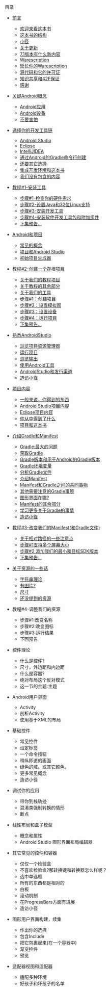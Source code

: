 
目录

  * [前言](https://github.com/jinyulei0710/The-Busy-Coder-s-Guide-to-Android-Development/tree/master/Preface)
    * [欢迎来看这本书](https://github.com/jinyulei0710/The-Busy-Coder-s-Guide-to-Android-Development/blob/master/Preface/WelcometotheBook.md)
    * [这本书的结构](https://github.com/jinyulei0710/The-Busy-Coder-s-Guide-to-Android-Development/blob/master/Preface/TheBook'sStructure.md)
    * [小径](https://github.com/jinyulei0710/The-Busy-Coder-s-Guide-to-Android-Development/blob/master/Preface/TheTrails.md)
    * [关于更新](https://github.com/jinyulei0710/The-Busy-Coder-s-Guide-to-Android-Development/blob/master/Preface/AbouttheUpdates.md)
    * [7.1版本有什么新内容](https://github.com/jinyulei0710/The-Busy-Coder-s-Guide-to-Android-Development/blob/master/Preface/WhatsNewInVersion7.1.md)
    * [Warescription](https://github.com/jinyulei0710/The-Busy-Coder-s-Guide-to-Android-Development/blob/master/Preface/Warescription.md)
    * [延长你的Warescription](https://github.com/jinyulei0710/The-Busy-Coder-s-Guide-to-Android-Development/blob/master/Preface/ExendingYourWarescription.md)
    * [源代码和它的许可证](https://github.com/jinyulei0710/The-Busy-Coder-s-Guide-to-Android-Development/blob/master/Preface/SourceCodeandItsLicense.md)
    * [知识共享和42F保证](https://github.com/jinyulei0710/The-Busy-Coder-s-Guide-to-Android-Development/blob/master/Preface/CC%2642FG.md)
    * [感谢](https://github.com/jinyulei0710/The-Busy-Coder-s-Guide-to-Android-Development/blob/master/Preface/Acknowledgment.md)
  * [关键Android概念](https://github.com/jinyulei0710/The-Busy-Coder-s-Guide-to-Android-Development/tree/master/KeyAndroidConcepts)
    * [Android应用](https://github.com/jinyulei0710/The-Busy-Coder-s-Guide-to-Android-Development/blob/master/KeyAndroidConcepts/AndroidApplications.md)
    * [Android设备](https://github.com/jinyulei0710/The-Busy-Coder-s-Guide-to-Android-Development/blob/master/KeyAndroidConcepts/AndroidDevices.md)
    * [不要害怕](https://github.com/jinyulei0710/The-Busy-Coder-s-Guide-to-Android-Development/blob/master/KeyAndroidConcepts/Don'tBeScared.md)
  * [选择你的开发工具链](https://github.com/jinyulei0710/The-Busy-Coder-s-Guide-to-Android-Development/tree/master/ChoosingYourDevelopmentToolchain)
   	* [Android Studio](https://github.com/jinyulei0710/The-Busy-Coder-s-Guide-to-Android-Development/blob/master/ChoosingYourDevelopmentToolchain/androidstudio.md)
    * [Eclipse](https://github.com/jinyulei0710/The-Busy-Coder-s-Guide-to-Android-Development/blob/master/ChoosingYourDevelopmentToolchain/eclipse.md)
    * [IntelliJIDEA](https://github.com/jinyulei0710/The-Busy-Coder-s-Guide-to-Android-Development/blob/master/ChoosingYourDevelopmentToolchain/intelli_idea.md)
    * [通过Android的Gradle命令行创建](https://github.com/jinyulei0710/The-Busy-Coder-s-Guide-to-Android-Development/blob/master/ChoosingYourDevelopmentToolchain/C-LBuildviaGradleforAndroid.md)
    * [还要其它选择](https://github.com/jinyulei0710/The-Busy-Coder-s-Guide-to-Android-Development/blob/master/ChoosingYourDevelopmentToolchain/YetOtherAlternatives.md)
    * [集成开发环境和这本书](https://github.com/jinyulei0710/The-Busy-Coder-s-Guide-to-Android-Development/blob/master/ChoosingYourDevelopmentToolchain/IDEs...AndThisBook.md)
    * [我们没有包含的内容](https://github.com/jinyulei0710/The-Busy-Coder-s-Guide-to-Android-Development/blob/master/ChoosingYourDevelopmentToolchain/WhatWeAreNotCovering.md)
 
* [教程#1-安装工具](https://github.com/jinyulei0710/The-Busy-Coder-s-Guide-to-Android-Development/tree/master/Tutorial%231-InstallingtheTools)
  * [步骤#1-检查你的硬件需求](https://github.com/jinyulei0710/The-Busy-Coder-s-Guide-to-Android-Development/blob/master/Tutorial%231-InstallingtheTools/Step%231-CheckingYourHardwareRequirements.md)
  * [步骤#2-设置Java和32位Linux支持](https://github.com/jinyulei0710/The-Busy-Coder-s-Guide-to-Android-Development/blob/master/Tutorial%231-InstallingtheTools/Step%232-SettingUpJavaand32-BitLinuxSupport.md)
  * [步骤#3-安装开发工具](https://github.com/jinyulei0710/The-Busy-Coder-s-Guide-to-Android-Development/blob/master/Tutorial%231-InstallingtheTools/Step%233-InstalltheDeveloperTools.md)
  * [步骤#4-安装软件开发工具包和附加组件](https://github.com/jinyulei0710/The-Busy-Coder-s-Guide-to-Android-Development/blob/master/Tutorial%231-InstallingtheTools/Step%234-IntalltheSDKsandAdd-Ons.md)
  * [下集预告...](https://github.com/jinyulei0710/The-Busy-Coder-s-Guide-to-Android-Development/blob/master/Tutorial%231-InstallingtheTools/InOurNextEpisode.md)

* [Android和项目](https://github.com/jinyulei0710/The-Busy-Coder-s-Guide-to-Android-Development/tree/master/AndroidandProjects)
  * [常见的概念](https://github.com/jinyulei0710/The-Busy-Coder-s-Guide-to-Android-Development/blob/master/AndroidandProjects/CommonConcepts.md)
  * [项目和Android Studio](https://github.com/jinyulei0710/The-Busy-Coder-s-Guide-to-Android-Development/blob/master/AndroidandProjects/ProjectandAndroidStudio.md)
  * [初始项目生成器](https://github.com/jinyulei0710/The-Busy-Coder-s-Guide-to-Android-Development/blob/master/AndroidandProjects/StarterProjectGenerators.md)

* [教程#2-创建一个存根项目](https://github.com/jinyulei0710/The-Busy-Coder-s-Guide-to-Android-Development/tree/master/Tutorial%232-CreatingaStubProject)
  * [关于我们的教程项目](https://github.com/jinyulei0710/The-Busy-Coder-s-Guide-to-Android-Development/blob/master/Tutorial%232-CreatingaStubProject/AboutOurTutorialProject.md)
  * [关于教程的其余部分](https://github.com/jinyulei0710/The-Busy-Coder-s-Guide-to-Android-Development/blob/master/Tutorial%232-CreatingaStubProject/AbouttheRestoftheTutorials.md)
  * [关于我们的工具](https://github.com/jinyulei0710/The-Busy-Coder-s-Guide-to-Android-Development/blob/master/Tutorial%232-CreatingaStubProject/AboutOurTools.md)
  * [步骤#1：创建项目](https://github.com/jinyulei0710/The-Busy-Coder-s-Guide-to-Android-Development/blob/master/Tutorial%232-CreatingaStubProject/Step%231CreatingtheProject.md)
  * [步骤#2：设置模拟器](https://github.com/jinyulei0710/The-Busy-Coder-s-Guide-to-Android-Development/blob/master/Tutorial%232-CreatingaStubProject/Step%232SetUptheEmulator.md)
  * [步骤#3：设置设备](https://github.com/jinyulei0710/The-Busy-Coder-s-Guide-to-Android-Development/blob/master/Tutorial%232-CreatingaStubProject/Step%233SetUptheDevice.md)
  * [步骤#4：运行项目](https://github.com/jinyulei0710/The-Busy-Coder-s-Guide-to-Android-Development/blob/master/Tutorial%232-CreatingaStubProject/Step%234RunningtheProject.md)
  * [下集预告...](https://github.com/jinyulei0710/The-Busy-Coder-s-Guide-to-Android-Development/blob/master/Tutorial%232-CreatingaStubProject/InOurNextEpisode.md)

* [熟悉AndroidStudio](https://github.com/jinyulei0710/The-Busy-Coder-s-Guide-to-Android-Development/tree/master/GettingAroundAndroidStudio)
  * [浏览项目资源管理器](https://github.com/jinyulei0710/The-Busy-Coder-s-Guide-to-Android-Development/blob/master/GettingAroundAndroidStudio/NavigatingTheProjectExplorer.md)
  * [运行项目](https://github.com/jinyulei0710/The-Busy-Coder-s-Guide-to-Android-Development/blob/master/GettingAroundAndroidStudio/RunningProjects.md)
  * [浏览输出](https://github.com/jinyulei0710/The-Busy-Coder-s-Guide-to-Android-Development/blob/master/GettingAroundAndroidStudio/ViewingOutput.md)
  * [使用Android工具](https://github.com/jinyulei0710/The-Busy-Coder-s-Guide-to-Android-Development/blob/master/GettingAroundAndroidStudio/AccessingAndroidTools.md)
  * [AndroidStudio和发行渠道](https://github.com/jinyulei0710/The-Busy-Coder-s-Guide-to-Android-Development/blob/master/GettingAroundAndroidStudio/AndroidStudioandReleaseChannels.md)
  * [造访小径](https://github.com/jinyulei0710/The-Busy-Coder-s-Guide-to-Android-Development/blob/master/GettingAroundAndroidStudio/VisittheTrails.md)

* [项目内容](https://github.com/jinyulei0710/The-Busy-Coder-s-Guide-to-Android-Development/tree/master/ContentsofAndroidProjects)
  * [一般来说，你得到的东西](https://github.com/jinyulei0710/The-Busy-Coder-s-Guide-to-Android-Development/blob/master/ContentsofAndroidProjects/WhatYouGet%2CInGeneral.md)
  * [Android Studio项目内容](https://github.com/jinyulei0710/The-Busy-Coder-s-Guide-to-Android-Development/blob/master/ContentsofAndroidProjects/TheContentsofanAndroidStudioProject.md)
  * [Eclipse项目内容](https://github.com/jinyulei0710/The-Busy-Coder-s-Guide-to-Android-Development/blob/master/ContentsofAndroidProjects/TheContentsofanEclipseProject.md)
  * [你从中得到了什么](https://github.com/jinyulei0710/The-Busy-Coder-s-Guide-to-Android-Development/blob/master/ContentsofAndroidProjects/WhatYouGetOutOfIt.md)
  * [项目和这本书](https://github.com/jinyulei0710/The-Busy-Coder-s-Guide-to-Android-Development/blob/master/ContentsofAndroidProjects/ProjectsandthisBook.md)

* [介绍Gradle和Manifest](https://github.com/jinyulei0710/The-Busy-Coder-s-Guide-to-Android-Development/tree/master/IntroducingGradleandTheManifest)
  * [Gradle:最大的问题](https://github.com/jinyulei0710/The-Busy-Coder-s-Guide-to-Android-Development/blob/master/IntroducingGradleandTheManifest/GradleTheBigQuestions.md)
  * [获取Gradle](https://github.com/jinyulei0710/The-Busy-Coder-s-Guide-to-Android-Development/blob/master/IntroducingGradleandTheManifest/ObtainingGradle.md)
  * [Gradle版本和用于Android的Gradle版本](https://github.com/jinyulei0710/The-Busy-Coder-s-Guide-to-Android-Development/blob/master/IntroducingGradleandTheManifest/VersionsofGradleandGradleforAndroid.md)
  * [Gradle环境变量](https://github.com/jinyulei0710/The-Busy-Coder-s-Guide-to-Android-Development/blob/master/IntroducingGradleandTheManifest/GradleEnvironmentVariables.md)
  * [分析Gradle文件](https://github.com/jinyulei0710/The-Busy-Coder-s-Guide-to-Android-Development/blob/master/IntroducingGradleandTheManifest/ExaminingtheGradleFiles.md)
  * [介绍Manifest](https://github.com/jinyulei0710/The-Busy-Coder-s-Guide-to-Android-Development/blob/master/IntroducingGradleandTheManifest/IntroducingtheManifest.md)
  * [Manifest和Gradle之间的共同事物](https://github.com/jinyulei0710/The-Busy-Coder-s-Guide-to-Android-Development/blob/master/IntroducingGradleandTheManifest/ThingsInCommonBetweenTheManifestandGradle.md)
  * [其他需要注意的Gradle事项](https://github.com/jinyulei0710/The-Busy-Coder-s-Guide-to-Android-Development/blob/master/IntroducingGradleandTheManifest/OtherGradleItemsofNote.md)
  * [图形界面在哪?](https://github.com/jinyulei0710/The-Busy-Coder-s-Guide-to-Android-Development/blob/master/IntroducingGradleandTheManifest/Where'sTheGUI.md)
  * [Manifest的其余部分](https://github.com/jinyulei0710/The-Busy-Coder-s-Guide-to-Android-Development/blob/master/IntroducingGradleandTheManifest/TheRestOftheManifest.md)
  * [学习更多关于Gradle的事情](https://github.com/jinyulei0710/The-Busy-Coder-s-Guide-to-Android-Development/blob/master/IntroducingGradleandTheManifest/LearningMoreAboutGradlle.md)
  * [造访小径](https://github.com/jinyulei0710/The-Busy-Coder-s-Guide-to-Android-Development/blob/master/IntroducingGradleandTheManifest/VisittheTrails.md)

* [教程#3-改变我们的Manifest(和Gradle文件)](https://github.com/jinyulei0710/The-Busy-Coder-s-Guide-to-Android-Development/tree/master/Tutorial%233-ChangingOurManifest)
  * [关于相对路径的一些注意点](https://github.com/jinyulei0710/The-Busy-Coder-s-Guide-to-Android-Development/blob/master/Tutorial%233-ChangingOurManifest/SomeNotesAboutRealtivePaths.md)
  * [步骤#1支持多个屏幕大小](https://github.com/jinyulei0710/The-Busy-Coder-s-Guide-to-Android-Development/blob/master/Tutorial%233-ChangingOurManifest/Step%231SupportingScreens.md)
  * [步骤#2 添加我们的最小和目标SDK版本](https://github.com/jinyulei0710/The-Busy-Coder-s-Guide-to-Android-Development/blob/master/Tutorial%233-ChangingOurManifest/Step%232AddingOurMinimumandTargetSDKVersions.md)
  * [下集预告...](https://github.com/jinyulei0710/The-Busy-Coder-s-Guide-to-Android-Development/blob/master/Tutorial%233-ChangingOurManifest/InOurNextEpisode.md)
 
* [关于资源的一些话](https://github.com/jinyulei0710/The-Busy-Coder-s-Guide-to-Android-Development/tree/master/SomeWordsAboutResource)
  * [字符串理论](https://github.com/jinyulei0710/The-Busy-Coder-s-Guide-to-Android-Development/blob/master/SomeWordsAboutResource/StringTheory.md)
  * [有图片?](https://github.com/jinyulei0710/The-Busy-Coder-s-Guide-to-Android-Development/blob/master/SomeWordsAboutResource/GotthePicture.md)
  * [尺寸](https://github.com/jinyulei0710/The-Busy-Coder-s-Guide-to-Android-Development/blob/master/SomeWordsAboutResource/Dimensions.md)
  * [还没提到的资源](https://github.com/jinyulei0710/The-Busy-Coder-s-Guide-to-Android-Development/blob/master/SomeWordsAboutResource/TRTSNBNY.md)
  
* 教程#4-调整我们的资源
	* 步骤#1:改变名称
	* 步骤#2:改变图标  
	* 步骤#3:运行结果
	* 下回预告

* 控件理论
	* 什么是控件?
	* 尺寸，外边距和内边距
	* 什么是容器?
	* 绝对布局这个反对模式
	* 这一节的主题:主题

* Android用户界面
	* Activity
	* 剖析Activity
	* 使用基于XML的布局

* 基础控件
	* 常见控件
	* 设定标签
	* 一个命令按钮
	* 稍纵即逝的画面
	* 绿色的域。或其它颜色。
	* 更多常见概念
	* 造访小径

* 调试你的应用
	
	* 带你到栈轨迹
	* 混淆类强制转换的情形
	* 断点

* 线性布局和盒子模型
	* 概念和属性
	* Android Studio 图形界面布局编辑器

* 其它常见的控件和容器
	* 仅仅一个检验盒
	* 不喜欢检验盒?那转换键和转换器怎么样呢？
	* 选中单选框
	* 所有的东西都是相对的
	* 白板
	* 滚动机制
	* 在ProgressBars方面有进展
	* 造访小径

* 图形用户界面构建，续集
	* 作出你的选择
	* 包含Include
	* 把它包裹起来(在一个容器中)
	* 渐变控件
	* 预览
			
* 适配器视图和适配器
   * 适配多种环境
   * 好孩子和坏孩子的名单
   


			
